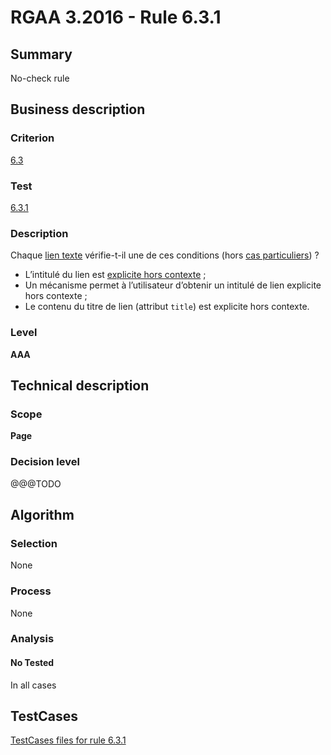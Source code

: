 # RGAA 3.2016 - Rule 6.3.1

## Summary
No-check rule


## Business description

### Criterion
[6.3](http://references.modernisation.gouv.fr/rgaa-accessibilite/criteres.html#crit-6-3)

### Test
[6.3.1](http://references.modernisation.gouv.fr/rgaa-accessibilite/criteres.html#test-6-3-1)

### Description
<div lang="fr">Chaque <a href="http://references.modernisation.gouv.fr/rgaa-accessibilite/glossaire.html#lien-texte">lien texte</a> v&#xE9;rifie-t-il une de ces conditions (hors <a href="http://references.modernisation.gouv.fr/rgaa-accessibilite/cas-particuliers.html#cp-6-1,6-3" title="Cas particuliers pour le crit&#xE8;re 6.3">cas particuliers</a>)&nbsp;? <ul><li>L&#x2019;intitul&#xE9; du lien est <a href="http://references.modernisation.gouv.fr/rgaa-accessibilite/glossaire.html#lien-explicite-hors-contexte">explicite hors contexte</a>&nbsp;;</li> <li>Un m&#xE9;canisme permet &#xE0; l&#x2019;utilisateur d&#x2019;obtenir un intitul&#xE9; de lien explicite hors contexte&nbsp;;</li> <li>Le contenu du titre de lien (attribut <code lang="en">title</code>) est explicite hors contexte.</li> </ul></div>

### Level
**AAA**


## Technical description

### Scope
**Page**

### Decision level
@@@TODO


## Algorithm

### Selection
None

### Process
None

### Analysis

#### No Tested
In all cases


##  TestCases

[TestCases files for rule 6.3.1](https://github.com/Asqatasun/Asqatasun/tree/RGAA_3.2016/rules/rules-rgaa3.2016/src/test/resources/testcases/rgaa32016/Rgaa32016Rule060301/)


